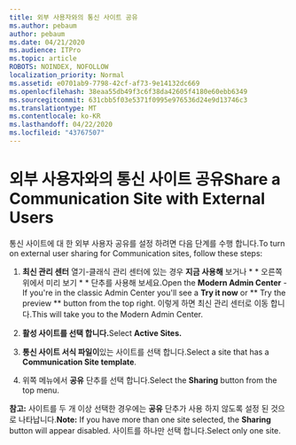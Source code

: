 ```yaml
---
title: 외부 사용자와의 통신 사이트 공유
ms.author: pebaum
author: pebaum
ms.date: 04/21/2020
ms.audience: ITPro
ms.topic: article
ROBOTS: NOINDEX, NOFOLLOW
localization_priority: Normal
ms.assetid: e0701ab9-7798-42cf-af73-9e14132dc669
ms.openlocfilehash: 38eaa55db49f3c6f38da42605f4180e60ebb6349
ms.sourcegitcommit: 631cbb5f03e5371f0995e976536d24e9d13746c3
ms.translationtype: MT
ms.contentlocale: ko-KR
ms.lasthandoff: 04/22/2020
ms.locfileid: "43767507"
---
```

# <a name="share-a-communication-site-with-external-users"></a><span data-ttu-id="6c923-102">외부 사용자와의 통신 사이트 공유</span><span class="sxs-lookup"><span data-stu-id="6c923-102">Share a Communication Site with External Users</span></span>

<span data-ttu-id="6c923-103">통신 사이트에 대 한 외부 사용자 공유를 설정 하려면 다음 단계를 수행 합니다.</span><span class="sxs-lookup"><span data-stu-id="6c923-103">To turn on external user sharing for Communication sites, follow these steps:</span></span> 
  
1. <span data-ttu-id="6c923-104">**최신 관리 센터** 열기-클래식 관리 센터에 있는 경우 **지금 사용해** 보거나 \* \* 오른쪽 위에서 미리 보기 \* \* 단추를 사용해 보세요.</span><span class="sxs-lookup"><span data-stu-id="6c923-104">Open the **Modern Admin Center** - If you're in the classic Admin Center you'll see a **Try it now** or \*\* Try the preview \*\* button from the top right.</span></span> <span data-ttu-id="6c923-105">이렇게 하면 최신 관리 센터로 이동 합니다.</span><span class="sxs-lookup"><span data-stu-id="6c923-105">This will take you to the Modern Admin Center.</span></span> 
  
2. <span data-ttu-id="6c923-106">**활성 사이트를 선택 합니다.**</span><span class="sxs-lookup"><span data-stu-id="6c923-106">Select **Active Sites.**</span></span>
  
3. <span data-ttu-id="6c923-107">**통신 사이트 서식 파일이**있는 사이트를 선택 합니다.</span><span class="sxs-lookup"><span data-stu-id="6c923-107">Select a site that has a **Communication Site template**.</span></span> 
  
4. <span data-ttu-id="6c923-108">위쪽 메뉴에서 **공유** 단추를 선택 합니다.</span><span class="sxs-lookup"><span data-stu-id="6c923-108">Select the **Sharing** button from the top menu.</span></span> 
  
 <span data-ttu-id="6c923-109">**참고:** 사이트를 두 개 이상 선택한 경우에는 **공유** 단추가 사용 하지 않도록 설정 된 것으로 나타납니다.</span><span class="sxs-lookup"><span data-stu-id="6c923-109">**Note:** If you have more than one site selected, the **Sharing** button will appear disabled.</span></span> <span data-ttu-id="6c923-110">사이트를 하나만 선택 합니다.</span><span class="sxs-lookup"><span data-stu-id="6c923-110">Select only one site.</span></span> 
  

